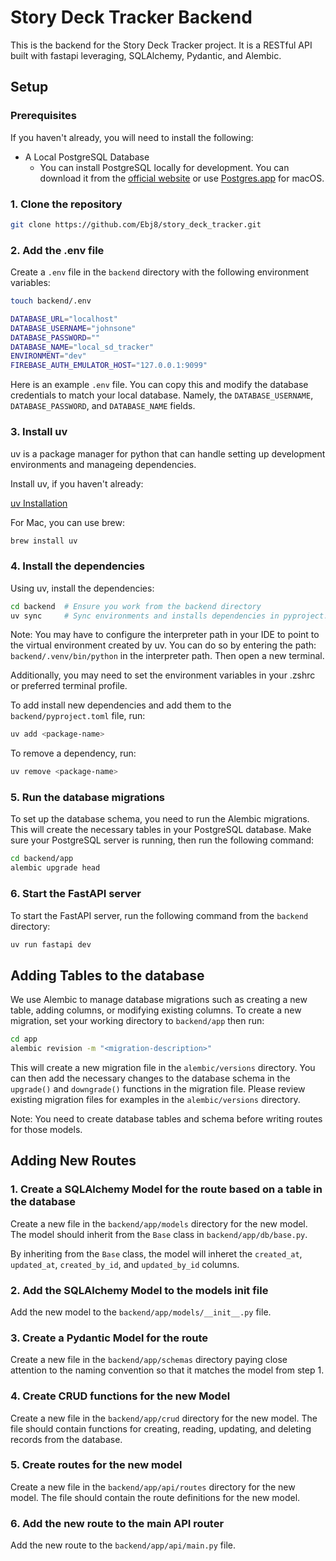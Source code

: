 # Story Deck Tracker Backend
This is the backend for the Story Deck Tracker project. It is a RESTful API built with fastapi leveraging, SQLAlchemy, Pydantic, and Alembic.

## Setup

### Prerequisites

If you haven't already, you will need to install the following:

- A Local PostgreSQL Database
  - You can install PostgreSQL locally for development. You can download it from the [official website](https://www.postgresql.org/download/) or use [Postgres.app](https://postgresapp.com) for macOS.

### 1. Clone the repository

```bash
git clone https://github.com/Ebj8/story_deck_tracker.git
```

### 2. Add the .env file

Create a `.env` file in the `backend` directory with the following environment variables:

```bash
touch backend/.env
```

```bash
DATABASE_URL="localhost"
DATABASE_USERNAME="johnsone"
DATABASE_PASSWORD=""
DATABASE_NAME="local_sd_tracker"
ENVIRONMENT="dev"
FIREBASE_AUTH_EMULATOR_HOST="127.0.0.1:9099"
```

Here is an example `.env` file. You can copy this and modify the database credentials to match your local database. Namely, the `DATABASE_USERNAME`, `DATABASE_PASSWORD`, and `DATABASE_NAME` fields.

### 3. Install uv

uv is a package manager for python that can handle setting up development environments and manageing dependencies.

Install uv, if you haven't already:

[uv Installation](https://docs.astral.sh/uv/getting-started/installation/)

For Mac, you can use brew:

```bash
brew install uv
```

### 4. Install the dependencies

Using uv, install the dependencies:

```bash
cd backend  # Ensure you work from the backend directory
uv sync     # Sync environments and installs dependencies in pyproject.toml and uv.lock
```

Note: You may have to configure the interpreter path in your IDE to point to the virtual environment created by uv.
You can do so by entering the path: `backend/.venv/bin/python` in the interpreter path. Then open a new terminal.

Additionally, you may need to set the environment variables in your .zshrc or preferred terminal profile.


To add install new dependencies and add them to the `backend/pyproject.toml` file, run:

```bash
uv add <package-name>
```

To remove a dependency, run:

```bash
uv remove <package-name>
```

### 5. Run the database migrations
To set up the database schema, you need to run the Alembic migrations. This will create the necessary tables in your PostgreSQL database.
Make sure your PostgreSQL server is running, then run the following command:

```bash
cd backend/app
alembic upgrade head
```

### 6. Start the FastAPI server
To start the FastAPI server, run the following command from the `backend` directory:

```bash
uv run fastapi dev
```

## Adding Tables to the database

We use Alembic to manage database migrations such as creating a new table, adding columns, or modifying existing columns. To create a new migration, set your working directory to `backend/app` then run:

```bash
cd app
alembic revision -m "<migration-description>"
```

This will create a new migration file in the `alembic/versions` directory. You can then add the necessary changes to the database schema in the `upgrade()` and `downgrade()` functions in the migration file. Please review existing migration files for examples in the `alembic/versions` directory.

Note: You need to create database tables and schema before writing routes for those models.

## Adding New Routes

### 1. Create a SQLAlchemy Model for the route based on a table in the database

Create a new file in the `backend/app/models` directory for the new model. The model should inherit from the `Base` class in `backend/app/db/base.py`.

By inheriting from the `Base` class, the model will inheret the `created_at`, `updated_at`, `created_by_id`, and `updated_by_id` columns.

### 2. Add the SQLAlchemy Model to the models init file

Add the new model to the `backend/app/models/__init__.py` file.

### 3. Create a Pydantic Model for the route

Create a new file in the `backend/app/schemas` directory paying close attention to the naming convention so that it matches the model from step 1.

### 4. Create CRUD functions for the new Model

Create a new file in the `backend/app/crud` directory for the new model. The file should contain functions for creating, reading, updating, and deleting records from the database.

### 5. Create routes for the new model

Create a new file in the `backend/app/api/routes` directory for the new model. The file should contain the route definitions for the new model.

### 6. Add the new route to the main API router

Add the new route to the `backend/app/api/main.py` file.
